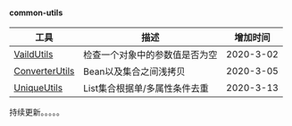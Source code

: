 #### common-utils

|  工具   | 描述  | 增加时间 |
|  ----  | ----  |  ----    |
| [VaildUtils](https://github.com/haoxiaoyong1014/common-utils/blob/master/src/main/java/cn/haoxiaoyong/common/utils/ValidUtils.java)  | 检查一个对象中的参数值是否为空 | 2020-3-02  |
| [ConverterUtils](https://github.com/haoxiaoyong1014/common-utils/blob/master/src/main/java/cn/haoxiaoyong/common/utils/ConverterUtils.java)  | Bean以及集合之间浅拷贝 | 2020-3-05 |
| [UniqueUtils](https://github.com/haoxiaoyong1014/common-utils/blob/master/src/main/java/cn/haoxiaoyong/common/utils/UniqueUtils.java)  | List集合根据单/多属性条件去重 | 2020-3-13 | 


持续更新。。。。。